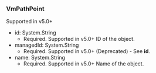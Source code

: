 ### VmPathPoint
Supported in v5.0+

- id: System.String
  - Required. Supported in v5.0+
ID of the object.
- managedId: System.String
  - Required. Supported in v5.0+
(Deprecated) - See **id**.
- name: System.String
  - Required. Supported in v5.0+
Name of the object.
